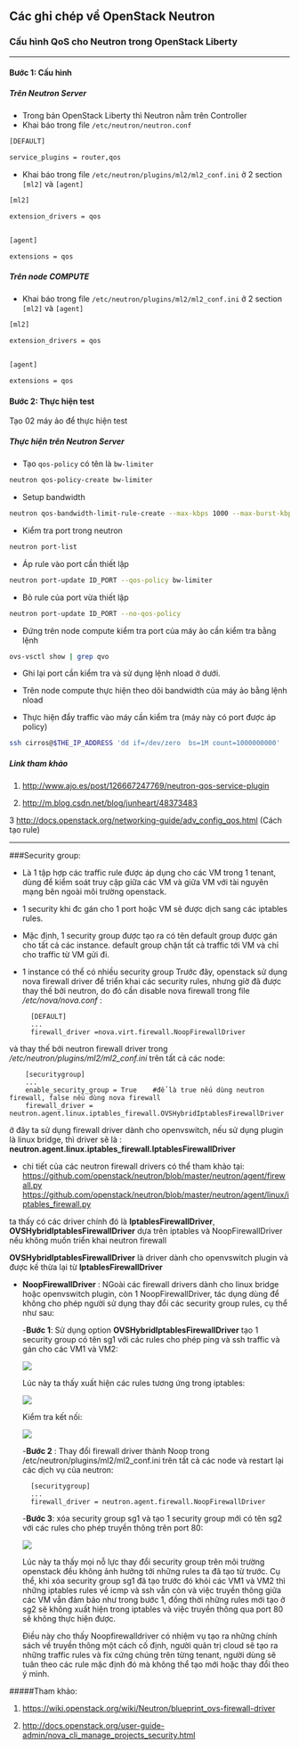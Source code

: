 ﻿## Các ghi chép về OpenStack Neutron


### Cấu hình QoS cho Neutron trong OpenStack Liberty
-----

#### Bước 1: Cấu hình
##### Trên Neutron Server

- Trong bản OpenStack Liberty thì Neutron nằm trên Controller
- Khai báo trong file `/etc/neutron/neutron.conf`
```sh
[DEFAULT]

service_plugins = router,qos

```

- Khai báo trong file `/etc/neutron/plugins/ml2/ml2_conf.ini` ở 2 section `[ml2]` và `[agent]`
```sh
[ml2]

extension_drivers = qos


[agent]

extensions = qos
```
##### Trên node COMPUTE
- Khai báo trong file `/etc/neutron/plugins/ml2/ml2_conf.ini` ở 2 section `[ml2]` và `[agent]`
```sh
[ml2]

extension_drivers = qos


[agent]

extensions = qos
```



#### Bước 2: Thực hiện test
Tạo 02 máy ảo để thực hiện test

##### Thực hiện trên Neutron Server 

- Tạo `qos-policy` có tên là `bw-limiter`
```sh
neutron qos-policy-create bw-limiter
```

- Setup bandwidth 
```sh
neutron qos-bandwidth-limit-rule-create --max-kbps 1000 --max-burst-kbps 100 bw-limiter
```

- Kiểm tra port trong neutron 
```sh
neutron port-list
```

- Áp rule vào port cần thiết lập
```sh
neutron port-update ID_PORT --qos-policy bw-limiter
```

- Bỏ rule của port vừa thiết lập
```sh
neutron port-update ID_PORT --no-qos-policy
```


- Đứng trên node compute kiểm tra port của máy ảo cần kiểm tra bằng lệnh
```sh
ovs-vsctl show | grep qvo
```

- Ghi lại port cần kiểm tra và sử dụng lệnh nload ở dưới.
- Trên node compute thực hiện theo dõi bandwidth của máy ảo bằng lệnh nload 


- Thực hiện đẩy traffic vào máy cần kiểm tra (máy này có port được áp policy)
```sh
ssh cirros@$THE_IP_ADDRESS 'dd if=/dev/zero  bs=1M count=1000000000'
```



##### Link tham khảo
1. http://www.ajo.es/post/126667247769/neutron-qos-service-plugin

2. http://m.blog.csdn.net/blog/junheart/48373483

3 http://docs.openstack.org/networking-guide/adv_config_qos.html  (Cách tạo rule)

---------------------- 

###Security group:
- Là 1 tập hợp các traffic rule được áp dụng cho các VM trong 1 tenant, dùng để kiểm soát truy cập giữa các VM và giữa VM với tài nguyên mạng bên ngoài môi trường openstack.
- 1 security khi đc gán cho 1 port hoặc VM sẽ được dịch sang các iptables rules.
- Mặc định, 1 security group được tạo ra có tên default group được gán cho tất cả các instance. default group chặn tất cả traffic tới VM và chỉ cho traffic từ VM gửi đi.
- 1 instance có thể có nhiều security group
Trước đây, openstack sử dụng nova firewall driver để triển khai các security rules, nhưng giờ đã được thay thế bởi neutron, do đó cần disable nova firewall trong file */etc/nova/nova.conf* :

        [DEFAULT]
        ...
        firewall_driver =nova.virt.firewall.NoopFirewallDriver


 và thay thế bởi neutron firewall driver trong */etc/neutron/plugins/ml2/ml2_conf.ini* trên tất cả các node:

        [securitygroup]
        ...
        enable_security_group = True    #để là true nếu dùng neutron firewall, false nếu dùng nova firewall
        firewall_driver = neutron.agent.linux.iptables_firewall.OVSHybridIptablesFirewallDriver

 ở đây ta sử dụng firewall driver dành cho openvswitch, nếu sử dụng plugin là linux bridge, thì driver sẽ là :
**neutron.agent.linux.iptables_firewall.IptablesFirewallDriver**

- chi tiết của các neutron firewall drivers có thể tham khảo tại:
https://github.com/openstack/neutron/blob/master/neutron/agent/firewall.py
https://github.com/openstack/neutron/blob/master/neutron/agent/linux/iptables_firewall.py

 ta thấy có các driver chính đó là **IptablesFirewallDriver**, **OVSHybridIptablesFirewallDriver** dựa trên iptables và NoopFirewallDriver nếu không muốn triển khai neutron firewall

**OVSHybridIptablesFirewallDriver** là driver dành cho openvswitch plugin và được kế thừa lại từ **IptablesFirewallDriver**

- **NoopFirewallDriver** : NGoài các firewall drivers dành cho linux bridge hoặc openvswitch plugin, còn 1 NoopFirewallDriver, tác dụng dùng để không cho phép người sử dụng thay đổi các security group rules, cụ thể như sau:

    -**Bước 1**: Sử dụng option **OVSHybridIptablesFirewallDriver** tạo 1 security group có tên sg1 với các rules cho phép ping và ssh traffic và gán cho các VM1 và VM2:
  
    <img src="http://i.imgur.com/FfetSk5.png">

    Lúc này ta thấy xuất hiện các rules tương ứng trong iptables:

    <img src="http://i.imgur.com/QkaVV5q.png">

   Kiểm tra kết nối: 
   
    <img src="http://i.imgur.com/H7IHM7K.png">

    -**Bước 2** : Thay đổi firewall driver thành Noop trong /etc/neutron/plugins/ml2/ml2_conf.ini trên tất cả các node và restart lại các dịch vụ của neutron:

        [securitygroup]
        ...
        firewall_driver = neutron.agent.firewall.NoopFirewallDriver

    -**Bước 3**: xóa security group sg1 và tạo 1 security group mới có tên sg2 với các rules cho phép truyền thông trên port 80:

     <img src="http://i.imgur.com/ruWhwh1.png">

    Lúc này ta thấy mọi nỗ lực thay đổi security group trên môi trường openstack đều không ảnh hưởng tới những rules ta đã tạo từ trước. Cụ thể, khi xóa security group sg1 đã tạo trước đó khỏi các VM1 và VM2 thì những iptables rules về icmp và ssh vẫn còn và việc truyền thông giữa các VM vẫn đảm bảo như trong bước 1, đồng thời những rules mới tạo ở sg2 sẽ không xuất hiện trong iptables và việc truyền thông qua port 80 sẽ không thực hiện được. 

    Điều này cho thấy Noopfirewalldriver có nhiệm vụ tạo ra những chính sách về truyền thông một cách cố định, người quản trị cloud sẽ tạo ra những traffic rules và fix cứng chúng trên từng tenant, người dùng sẽ tuân theo các rule mặc định đó mà không thể tạo mới hoặc thay đổi theo ý mình.

#####Tham khảo:
1. https://wiki.openstack.org/wiki/Neutron/blueprint_ovs-firewall-driver

2. http://docs.openstack.org/user-guide-admin/nova_cli_manage_projects_security.html